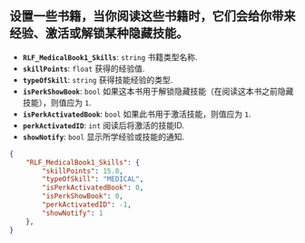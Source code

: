## 设置一些书籍，当你阅读这些书籍时，它们会给你带来经验、激活或解锁某种隐藏技能。

- **`RLF_MedicalBook1_Skills`**: `string` 书籍类型名称.
- **`skillPoints`**: `float` 获得的经验值.
- **`typeOfSkill`**: `string` 获得技能经验的类型.
- **`isPerkShowBook`**: `bool` 如果这本书用于解锁隐藏技能（在阅读这本书之前隐藏技能），则值应为 `1`.
- **`isPerkActivatedBook`**: `bool` 如果此书用于激活技能，则值应为 `1`.
- **`perkActivatedID`**: `int` 阅读后将激活的技能ID.
- **`showNotify`**: `bool` 显示所学经验或技能的通知.
  
```json
{
    "RLF_MedicalBook1_Skills": {
        "skillPoints": 15.0,
        "typeOfSkill": "MEDICAL",
        "isPerkActivatedBook": 0,
        "isPerkShowBook": 0,
        "perkActivatedID": -1,
        "showNotify": 1
    },
}
```
